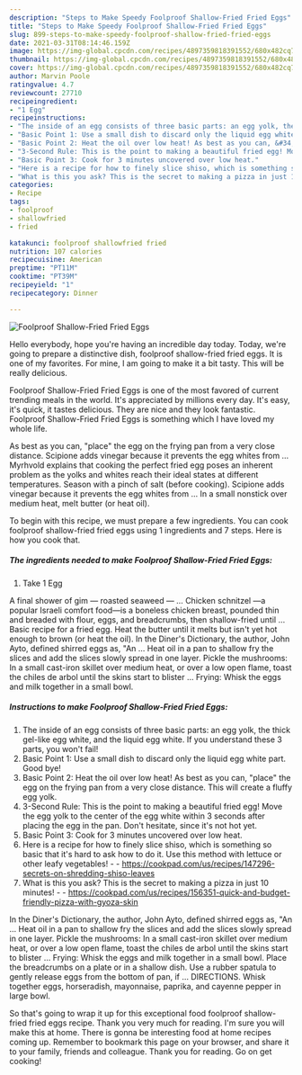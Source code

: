 ```yaml
---
description: "Steps to Make Speedy Foolproof Shallow-Fried Fried Eggs"
title: "Steps to Make Speedy Foolproof Shallow-Fried Fried Eggs"
slug: 899-steps-to-make-speedy-foolproof-shallow-fried-fried-eggs
date: 2021-03-31T08:14:46.159Z
image: https://img-global.cpcdn.com/recipes/4897359818391552/680x482cq70/foolproof-shallow-fried-fried-eggs-recipe-main-photo.jpg
thumbnail: https://img-global.cpcdn.com/recipes/4897359818391552/680x482cq70/foolproof-shallow-fried-fried-eggs-recipe-main-photo.jpg
cover: https://img-global.cpcdn.com/recipes/4897359818391552/680x482cq70/foolproof-shallow-fried-fried-eggs-recipe-main-photo.jpg
author: Marvin Poole
ratingvalue: 4.7
reviewcount: 27710
recipeingredient:
- "1 Egg"
recipeinstructions:
- "The inside of an egg consists of three basic parts: an egg yolk, the thick gel-like egg white, and the liquid egg white. If you understand these 3 parts, you won&#39;t fail!"
- "Basic Point 1: Use a small dish to discard only the liquid egg white part. Good bye!"
- "Basic Point 2: Heat the oil over low heat! As best as you can, &#34;place&#34; the egg on the frying pan from a very close distance. This will create a fluffy egg yolk."
- "3-Second Rule: This is the point to making a beautiful fried egg! Move the egg yolk to the center of the egg white within 3 seconds after placing the egg in the pan. Don&#39;t hesitate, since it&#39;s not hot yet."
- "Basic Point 3: Cook for 3 minutes uncovered over low heat."
- "Here is a recipe for how to finely slice shiso, which is something so basic that it&#39;s hard to ask how to do it. Use this method with lettuce or other leafy vegetables!  https://cookpad.com/us/recipes/147296-secrets-on-shredding-shiso-leaves"
- "What is this you ask? This is the secret to making a pizza in just 10 minutes!  https://cookpad.com/us/recipes/156351-quick-and-budget-friendly-pizza-with-gyoza-skin"
categories:
- Recipe
tags:
- foolproof
- shallowfried
- fried

katakunci: foolproof shallowfried fried 
nutrition: 107 calories
recipecuisine: American
preptime: "PT11M"
cooktime: "PT39M"
recipeyield: "1"
recipecategory: Dinner

---
```



![Foolproof Shallow-Fried Fried Eggs](https://img-global.cpcdn.com/recipes/4897359818391552/680x482cq70/foolproof-shallow-fried-fried-eggs-recipe-main-photo.jpg)

Hello everybody, hope you're having an incredible day today. Today, we're going to prepare a distinctive dish, foolproof shallow-fried fried eggs. It is one of my favorites. For mine, I am going to make it a bit tasty. This will be really delicious.

Foolproof Shallow-Fried Fried Eggs is one of the most favored of current trending meals in the world. It's appreciated by millions every day. It's easy, it's quick, it tastes delicious. They are nice and they look fantastic. Foolproof Shallow-Fried Fried Eggs is something which I have loved my whole life.

As best as you can, &#34;place&#34; the egg on the frying pan from a very close distance. Scipione adds vinegar because it prevents the egg whites from … Myrhvold explains that cooking the perfect fried egg poses an inherent problem as the yolks and whites reach their ideal states at different temperatures. Season with a pinch of salt (before cooking). Scipione adds vinegar because it prevents the egg whites from … In a small nonstick over medium heat, melt butter (or heat oil).


To begin with this recipe, we must prepare a few ingredients. You can cook foolproof shallow-fried fried eggs using 1 ingredients and 7 steps. Here is how you cook that.

<!--inarticleads1-->

##### The ingredients needed to make Foolproof Shallow-Fried Fried Eggs:

1. Take 1 Egg


A final shower of gim — roasted seaweed — … Chicken schnitzel —a popular Israeli comfort food—is a boneless chicken breast, pounded thin and breaded with flour, eggs, and breadcrumbs, then shallow-fried until … Basic recipe for a fried egg. Heat the butter until it melts but isn&#39;t yet hot enough to brown (or heat the oil). In the Diner&#39;s Dictionary, the author, John Ayto, defined shirred eggs as, &#34;An … Heat oil in a pan to shallow fry the slices and add the slices slowly spread in one layer. Pickle the mushrooms: In a small cast-iron skillet over medium heat, or over a low open flame, toast the chiles de arbol until the skins start to blister … Frying: Whisk the eggs and milk together in a small bowl. 

<!--inarticleads2-->

##### Instructions to make Foolproof Shallow-Fried Fried Eggs:

1. The inside of an egg consists of three basic parts: an egg yolk, the thick gel-like egg white, and the liquid egg white. If you understand these 3 parts, you won&#39;t fail!
1. Basic Point 1: Use a small dish to discard only the liquid egg white part. Good bye!
1. Basic Point 2: Heat the oil over low heat! As best as you can, &#34;place&#34; the egg on the frying pan from a very close distance. This will create a fluffy egg yolk.
1. 3-Second Rule: This is the point to making a beautiful fried egg! Move the egg yolk to the center of the egg white within 3 seconds after placing the egg in the pan. Don&#39;t hesitate, since it&#39;s not hot yet.
1. Basic Point 3: Cook for 3 minutes uncovered over low heat.
1. Here is a recipe for how to finely slice shiso, which is something so basic that it&#39;s hard to ask how to do it. Use this method with lettuce or other leafy vegetables! -  - https://cookpad.com/us/recipes/147296-secrets-on-shredding-shiso-leaves
1. What is this you ask? This is the secret to making a pizza in just 10 minutes! -  - https://cookpad.com/us/recipes/156351-quick-and-budget-friendly-pizza-with-gyoza-skin


In the Diner&#39;s Dictionary, the author, John Ayto, defined shirred eggs as, &#34;An … Heat oil in a pan to shallow fry the slices and add the slices slowly spread in one layer. Pickle the mushrooms: In a small cast-iron skillet over medium heat, or over a low open flame, toast the chiles de arbol until the skins start to blister … Frying: Whisk the eggs and milk together in a small bowl. Place the breadcrumbs on a plate or in a shallow dish. Use a rubber spatula to gently release eggs from the bottom of pan, if … DIRECTIONS. Whisk together eggs, horseradish, mayonnaise, paprika, and cayenne pepper in large bowl. 

So that's going to wrap it up for this exceptional food foolproof shallow-fried fried eggs recipe. Thank you very much for reading. I'm sure you will make this at home. There is gonna be interesting food at home recipes coming up. Remember to bookmark this page on your browser, and share it to your family, friends and colleague. Thank you for reading. Go on get cooking!
